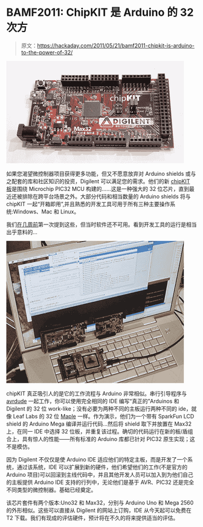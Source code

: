 # BAMF2011: ChipKIT 是 Arduino 的 32 次方

> 原文：<https://hackaday.com/2011/05/21/bamf2011-chipkit-is-arduino-to-the-power-of-32/>

![](img/5fdf70d3c30a8a77e60f0115d6f46e60.png "chipkit1")

如果您渴望微控制器项目获得更多功能，但又不愿意放弃对 Arduino shields 或与之配套的库和社区知识的投资，Digilent 可以满足您的需求。他们的新 [chipKIT 板](http://www.digilentinc.com/Products/Catalog.cfm?NavPath=2,892&Cat=18)是围绕 Microchip PIC32 MCU 构建的……这是一种强大的 32 位芯片，直到最近还被排除在跨平台场景之外。大部分代码和相当数量的 Arduino shields 将与 chipKIT 一起“开箱即用”,并且熟悉的开发工具可用于所有三种主要操作系统:Windows、Mac 和 Linux。

我们[在几周前](http://hackaday.com/2011/05/12/chipkit-max32-an-arduino-mega-upgrade-with-a-pic32-under-the-hood/)第一次提到这些，但当时软件还不可用。看到开发工具的运行是相当出乎意料的…

![](img/9dac7c2847c35584a6132851f93324d9.png "chipkit2")

chipKIT 真正吸引人的是它的工作流程与 Arduino 非常相似。串行引导程序与 [avrdude](http://hackaday.com/2010/10/25/avr-programming-02-the-hardware/) 一起工作，你可以使用完全相同的 IDE 编写“真正的”Arduinos 和 Digilent 的 32 位 work-like；没有必要为两种不同的主板运行两种不同的 ide，就像 Leaf Labs 的 32 位 [Maple](http://hackaday.com/2010/05/24/maple-r3-now-shipping/) 一样。作为演示，他们为一个带有 SparkFun LCD shield 的 Arduino Mega 编译并运行代码…然后将 shield 取下并放置在 Max32 上，在同一 IDE 中选择 32 位板，并重复该过程。确切的代码运行在新的板/盾组合上，具有惊人的性能——所有标准的 Arduino 库都已针对 PIC32 原生实现；这不是模仿。

因为 Digilent 不仅仅是使 Arduino IDE 适应他们的特定主板，而是开发了一个系统，通过该系统，IDE 可以扩展到新的硬件，他们希望他们的工作(不是官方的 Arduino 项目)可以回滚到主线代码中，并且其他开发人员可以加入到为他们自己的主板提供 Arduino IDE 支持的行列中，无论他们是基于 AVR、PIC32 还是完全不同类型的微控制器。基础已经奠定。

该芯片套件有两个版本:Uno32 和 Max32，分别与 Arduino Uno 和 Mega 2560 的外形相似。这些可以直接从 Digilent 的网站上订购，IDE 从今天起可以免费在 T2 下载。我们有现成的评估硬件，预计将在不久的将来提供适当的评估。